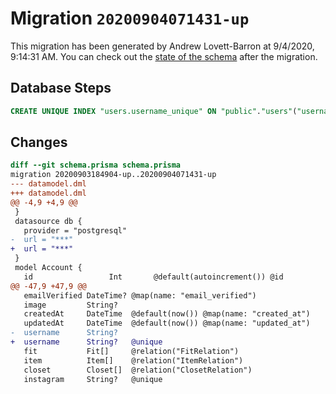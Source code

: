 # Migration `20200904071431-up`

This migration has been generated by Andrew Lovett-Barron at 9/4/2020, 9:14:31 AM.
You can check out the [state of the schema](./schema.prisma) after the migration.

## Database Steps

```sql
CREATE UNIQUE INDEX "users.username_unique" ON "public"."users"("username")
```

## Changes

```diff
diff --git schema.prisma schema.prisma
migration 20200903184904-up..20200904071431-up
--- datamodel.dml
+++ datamodel.dml
@@ -4,9 +4,9 @@
 }
 datasource db {
   provider = "postgresql"
-  url = "***"
+  url = "***"
 }
 model Account {
   id                 Int       @default(autoincrement()) @id
@@ -47,9 +47,9 @@
   emailVerified DateTime? @map(name: "email_verified")
   image         String?
   createdAt     DateTime  @default(now()) @map(name: "created_at")
   updatedAt     DateTime  @default(now()) @map(name: "updated_at")
-  username      String?
+  username      String?   @unique
   fit           Fit[]     @relation("FitRelation")
   item          Item[]    @relation("ItemRelation")
   closet        Closet[]  @relation("ClosetRelation")
   instagram     String?   @unique
```


